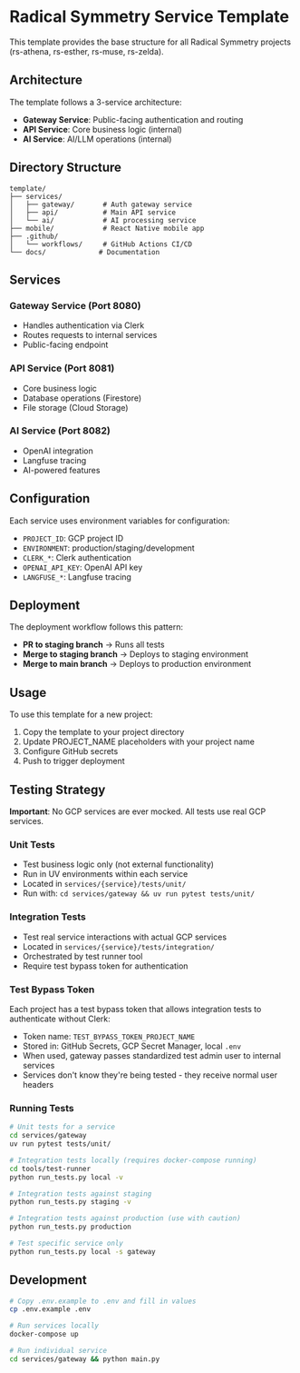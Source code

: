 # Radical Symmetry Service Template

This template provides the base structure for all Radical Symmetry projects (rs-athena, rs-esther, rs-muse, rs-zelda).

## Architecture

The template follows a 3-service architecture:
- **Gateway Service**: Public-facing authentication and routing
- **API Service**: Core business logic (internal)
- **AI Service**: AI/LLM operations (internal)

## Directory Structure

```
template/
├── services/
│   ├── gateway/       # Auth gateway service
│   ├── api/           # Main API service
│   └── ai/            # AI processing service
├── mobile/            # React Native mobile app
├── .github/
│   └── workflows/     # GitHub Actions CI/CD
└── docs/             # Documentation
```

## Services

### Gateway Service (Port 8080)
- Handles authentication via Clerk
- Routes requests to internal services
- Public-facing endpoint

### API Service (Port 8081)
- Core business logic
- Database operations (Firestore)
- File storage (Cloud Storage)

### AI Service (Port 8082)
- OpenAI integration
- Langfuse tracing
- AI-powered features

## Configuration

Each service uses environment variables for configuration:
- `PROJECT_ID`: GCP project ID
- `ENVIRONMENT`: production/staging/development
- `CLERK_*`: Clerk authentication
- `OPENAI_API_KEY`: OpenAI API key
- `LANGFUSE_*`: Langfuse tracing

## Deployment

The deployment workflow follows this pattern:
- **PR to staging branch** → Runs all tests
- **Merge to staging branch** → Deploys to staging environment
- **Merge to main branch** → Deploys to production environment

## Usage

To use this template for a new project:

1. Copy the template to your project directory
2. Update PROJECT_NAME placeholders with your project name
3. Configure GitHub secrets
4. Push to trigger deployment

## Testing Strategy

**Important**: No GCP services are ever mocked. All tests use real GCP services.

### Unit Tests
- Test business logic only (not external functionality)
- Run in UV environments within each service
- Located in `services/{service}/tests/unit/`
- Run with: `cd services/gateway && uv run pytest tests/unit/`

### Integration Tests
- Test real service interactions with actual GCP services
- Located in `services/{service}/tests/integration/`
- Orchestrated by test runner tool
- Require test bypass token for authentication

### Test Bypass Token
Each project has a test bypass token that allows integration tests to authenticate without Clerk:
- Token name: `TEST_BYPASS_TOKEN_PROJECT_NAME`
- Stored in: GitHub Secrets, GCP Secret Manager, local `.env`
- When used, gateway passes standardized test admin user to internal services
- Services don't know they're being tested - they receive normal user headers

### Running Tests

```bash
# Unit tests for a service
cd services/gateway
uv run pytest tests/unit/

# Integration tests locally (requires docker-compose running)
cd tools/test-runner
python run_tests.py local -v

# Integration tests against staging
python run_tests.py staging -v

# Integration tests against production (use with caution)
python run_tests.py production

# Test specific service only
python run_tests.py local -s gateway
```

## Development

```bash
# Copy .env.example to .env and fill in values
cp .env.example .env

# Run services locally
docker-compose up

# Run individual service
cd services/gateway && python main.py
```